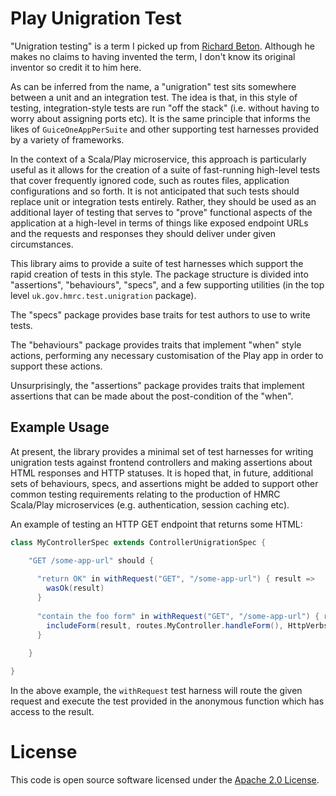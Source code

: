 
# Play Unigration Test

"Unigration testing" is a term I picked up from [Richard Beton](https://www.bigbeeconsultants.uk/). Although he makes no claims to having invented
the term, I don't know its original inventor so credit it to him here.

As can be inferred from the name, a "unigration" test sits somewhere between a unit and an integration test. The idea is that, in this style of 
testing, integration-style tests are run "off the stack" (i.e. without having to worry about assigning ports etc). It is the same principle
that informs the likes of `GuiceOneAppPerSuite` and other supporting test harnesses provided by a variety of frameworks.

In the context of a Scala/Play microservice, this approach is particularly useful as it allows for the creation of a suite of fast-running
high-level tests that cover frequently ignored code, such as routes files, application configurations and so forth. It is not anticipated
that such tests should replace unit or integration tests entirely. Rather, they should be used as an additional layer of testing that serves
to "prove" functional aspects of the application at a high-level in terms of things like exposed endpoint URLs and the requests and responses
they should deliver under given circumstances.

This library aims to provide a suite of test harnesses which support the rapid creation of tests in this style. The package structure is
divided into "assertions", "behaviours", "specs", and a few supporting utilities (in the top level `uk.gov.hmrc.test.unigration` package).

The "specs" package provides base traits for test authors to use to write tests.

The "behaviours" package provides traits that implement "when" style actions, performing any necessary customisation of the Play app in order
to support these actions.

Unsurprisingly, the "assertions" package provides traits that implement assertions that can be made about the post-condition of the "when". 

## Example Usage

At present, the library provides a minimal set of test harnesses for writing unigration tests against frontend controllers and making assertions
about HTML responses and HTTP statuses. It is hoped that, in future, additional sets of behaviours, specs, and assertions might be added to
support other common testing requirements relating to the production of HMRC Scala/Play microservices (e.g. authentication, session caching etc).

An example of testing an HTTP GET endpoint that returns some HTML:

```scala
class MyControllerSpec extends ControllerUnigrationSpec {

    "GET /some-app-url" should {
    
      "return OK" in withRequest("GET", "/some-app-url") { result =>
        wasOk(result)
      }
      
      "contain the foo form" in withRequest("GET", "/some-app-url") { result =>
        includeForm(result, routes.MyController.handleForm(), HttpVerbs.POST)
      }
    
    }

}
```

In the above example, the `withRequest` test harness will route the given request and execute the test provided in the anonymous function which
has access to the result.


# License

This code is open source software licensed under the [Apache 2.0 License]("http://www.apache.org/licenses/LICENSE-2.0.html").
